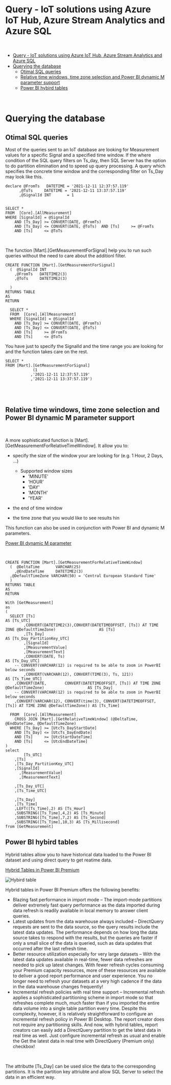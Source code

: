 Query - IoT solutions using Azure IoT Hub, Azure Stream Analytics and Azure SQL
=======================================================================
<br/>


- [Query - IoT solutions using Azure IoT Hub, Azure Stream Analytics and Azure SQL](#query---iot-solutions-using-azure-iot-hub-azure-stream-analytics-and-azure-sql)
- [Querying the database](#querying-the-database)
  - [Otimal SQL queries](#otimal-sql-queries)
  - [Relative time windows, time zone selection and Power BI dynamic M parameter support](#relative-time-windows-time-zone-selection-and-power-bi-dynamic-m-parameter-support)
  - [Power BI hybird tables](#power-bi-hybird-tables)


<br/>


# Querying the database # 

## Otimal SQL queries ##

Most of the queries sent to an IoT database are looking for Measurement values for a specific Signal and a specified time window. 
If the where condition of the SQL query filters on Ts_day, then SQL Server has the option to do partition elimination and to speed up query processing. 
A query which specifies the concrete time window and the corresponding filter on Ts_Day may look like this.

    declare @FromTs   DATETIME = '2021-12-11 12:37:57.119'
          ,@ToTs     DATETIME = '2021-12-11 13:37:57.119'
          ,@SignalId INT       = 1


    SELECT *
    FROM  [Core].[AllMeasurement]
    WHERE [SignalId] = @SignalId
        AND [Ts_Day] >= CONVERT(DATE, @FromTs) 
        AND [Ts_Day] <= CONVERT(DATE, @ToTs)  AND [Ts]     >= @FromTs
        AND [Ts]     <= @ToTs

<br/>

The function [Mart].[GetMeasurementForSignal] help you to run such queries without the need to care about the additionl filter.

    CREATE FUNCTION [Mart].[GetMeasurementForSignal] 
      (  @SignalId INT
        ,@FromTs   DATETIME2(3) 
        ,@ToTs     DATETIME2(3) 
        
      )
    RETURNS TABLE
    AS 
    RETURN 

      SELECT *
      FROM  [Core].[AllMeasurement]
      WHERE [SignalId] = @SignalId
        AND [Ts_Day] >= CONVERT(DATE, @FromTs) 
        AND [Ts_Day] <= CONVERT(DATE, @ToTs) 
        AND [Ts]     >= @FromTs
        AND [Ts]     <= @ToTs

You have just to specify the SignalId and the time range you are looking for and the function takes care on the rest.

    SELECT * 
    FROM [Mart].[GetMeasurementForSignal]   
                (1 
               ,'2021-12-11 12:37:57.119'
               ,'2021-12-11 13:37:57.119')

<br/>
<br/>

## Relative time windows, time zone selection and Power BI dynamic M parameter support ##

<br/>

A more sophisticated function is [Mart].[GetMeasurementForRelativeTimeWindow]. It allow you to: <br/>

* specify the size of the window your are looking for (e.g. 1 Hour, 2 Days, ...)
  * Supported window sizes
    * 'MINUTE'
    * 'HOUR'
    * 'DAY'
    * 'MONTH'
    * 'YEAR' 
 
* the end of time window
* the time zone that you would like to see results hin
  
This function can also be used in conjunction with Power BI and dynamic M parameters.

[Power BI dynamic M parameter](https://docs.microsoft.com/en-us/power-bi/connect-data/desktop-dynamic-m-query-parameters)

<br/>


    CREATE FUNCTION [Mart].[GetMeasurementForRelativeTimeWindow] 
      (  @DeltaTime       VARCHAR(25)
        ,@EndDateTime     DATETIME2(3) 
      ,@DefaultTimeZone VARCHAR(50) = 'Central European Standard Time' 
      )
    RETURNS TABLE
    AS 
    RETURN 

    With [GetMeasurement]
    as
    (
      SELECT [Ts]                                                                                                AS [Ts_UTC]
            ,CONVERT(DATETIME2(3),CONVERT(DATETIMEOFFSET, [Ts]) AT TIME ZONE @DefaultTimeZone)                   AS [Ts]
            ,[Ts_Day]                                                                                            AS [Ts_Day_PartitionKey_UTC]
            ,[SignalId]
            ,[MeasurementValue]
            ,[MeasurementText]
            ,CONVERT(DATE, Ts)                                                                                   AS [Ts_Day_UTC]
        -- CONVERT(VARCHAR(12) is required to be able to zoom in PowerBI below seconds
            ,CONVERT(VARCHAR(12), CONVERT(TIME(3), Ts, 121))                                                     AS [Ts_Time_UTC]
        ,CONVERT(DATE,        CONVERT(DATETIMEOFFSET, [Ts]) AT TIME ZONE @DefaultTimeZone)                   AS [Ts_Day]
        -- CONVERT(VARCHAR(12) is required to be able to zoom in PowerBI below seconds
        ,CONVERT(VARCHAR(12), CONVERT(time(3), CONVERT(DATETIMEOFFSET, [Ts]) AT TIME ZONE @DefaultTimeZone)) AS [Ts_Time]

      FROM  [Core].[AllMeasurement]
        CROSS JOIN [Mart].[GetRelativeTimeWindow] (@DeltaTime, @EndDateTime, @DefaultTimeZone)
      WHERE [Ts_Day] >= [UtcTs_DayStartDate] 
        AND [Ts_Day] <= [UtcTs_DayEndDate]
        AND [Ts]     >= [UtcStartDateTime]
        AND [Ts]     <= [UtcEndDateTime]
    )
    select 
            [Ts_UTC]
        ,[Ts]
        ,[Ts_Day_PartitionKey_UTC]
        ,[SignalId]
          ,[MeasurementValue]
          ,[MeasurementText]
        
        ,[Ts_Day_UTC]
        ,[Ts_Time_UTC]

        ,[Ts_Day]
        ,[Ts_Time]
        ,LEFT([Ts_Time],2) AS [Ts_Hour]
        ,SUBSTRING([Ts_Time],4,2) AS [Ts_Minute]
        ,SUBSTRING([Ts_Time],7,2) AS [Ts_Second]
        ,SUBSTRING([Ts_Time],10,3) AS [Ts_Millisecond]
    from [GetMeasurement]


## Power BI hybird tables ##

Hybrid tables allow you to have historical data loaded to the Power BI dataset and using direct query to get reatime data. 

[Hybrid Tables in Power BI Premium](https://powerbi.microsoft.com/en-my/blog/announcing-public-preview-of-hybrid-tables-in-power-bi-premium/)

![Hybird table](media/80_10_HybridTablesPowerBI.gif)

Hybrid tables in Power BI Premium offers the following benefits:

* Blazing fast performance in import mode – The import-mode partitions deliver extremely fast query performance as the data imported during data refresh is readily available in local memory to answer client queries.
* Latest updates from the data warehouse always included – DirectQuery requests are sent to the data source, so the query results include the latest data updates. The performance depends on how long the data source takes to respond with the results, but the queries are faster if only a small slice of the data is queried, such as data updates that occurred after the last refresh time.
* Better resource utilization especially for very large datasets – With the latest data updates available in real-time, fewer data refreshes are needed to pick up latest changes. With fewer refresh cycles consuming your Premium capacity resources, more of these resources are available to deliver a good report performance and user experience. You no longer need to refresh your datasets at a very high cadence if the data in the data warehouse changes frequently!
* Incremental refresh policies with real time support – Incremental refresh applies a sophisticated partitioning scheme in import mode so that refreshes complete much, much faster than if you imported the entire data volume into a single table partition every time. Despite this complexity, however, it is relatively straightforward to configure an incremental refresh policy in Power BI Desktop. The report creator does not require any partitioning skills. And now, with hybrid tables, report creators can easily add a DirectQuery partition to get the latest data in real time as well. Just configure incremental refresh as usual and enable the Get the latest data in real time with DirectQuery (Premium only) checkbox!

<br/>

The attributte [Ts_Day] can be used slice the data to the corresponding partitions. It is the partition key attriubte and allow SQL Server to select the data in an efficient way.
